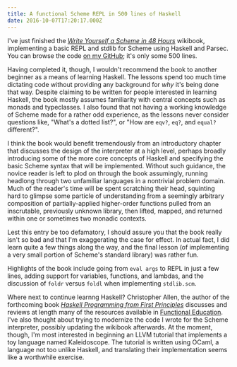 ```yaml
---
title: A functional Scheme REPL in 500 lines of Haskell
date: 2016-10-07T17:20:17.000Z
---
```


I've just finished the [*Write Yourself a Scheme in 48 Hours*][wikibook]
wikibook, implementing a basic REPL and stdlib for Scheme using Haskell and
Parsec. You can browse the code [on my GitHub][hume]; it's only some 500 lines.

Having completed it, though, I wouldn't recommend the book to another beginner
as a means of learning Haskell. The lessons spend too much time dictating code
without providing any background for *why* it's being done that way. Despite
claiming to be written for people interested in learning Haskell, the book
mostly assumes familiarity with central concepts such as monads and typeclasses.
I also found that not having a working knowledge of Scheme made for a rather odd
experience, as the lessons never consider questions like, "What's a dotted
list?", or "How are `eqv?`, `eq?`, and `equal?` different?".

I think the book would benefit tremendously from an introductory chapter that
discusses the design of the interpreter at a high level, perhaps broadly
introducing some of the more core concepts of Haskell and specifying the basic
Scheme syntax that will be implemented. Without such guidance, the novice reader
is left to plod on through the book assumingly, running headlong through two
unfamiliar languages in a nontrivial problem domain. Much of the reader's time
will be spent scratching their head, squinting hard to glimpse some particle of
understanding from a seemingly arbitrary composition of partially-applied
higher-order functions pulled from an inscrutable, previously unknown library,
then lifted, mapped, and returned within one or sometimes two monadic contexts.

Lest this entry be too defamatory, I should assure you that the book really
isn't so bad and that I'm exaggerating the case for effect. In actual fact, I
did learn quite a few things along the way, and the final lesson (of
implementing a very small portion of Scheme's standard library) was rather fun.

Highlights of the book include going from `eval args` to REPL in just a few
lines, adding support for variables, functions, and lambdas, and the discussion
of `foldr` versus `foldl` when implementing `stdlib.scm`.

Where next to continue learnng Haskell? Christopher Allen, the author of the
forthcoming book [*Haskell Programming from First Principles*][haskellbook]
discusses and reviews at length many of the resources available in [Functional
Education][funcedu]. I've also thought about trying to modernize the code I
wrote for the Scheme interpreter, possibly updating the wikibook afterwards. At
the moment, though, I'm most interested in beginning an LLVM tutorial that
implements a toy language named Kaleidoscope. The tutorial is written using
OCaml, a language not too unlike Haskell, and translating their implementation
seems like a worthwhile exercise.


[wikibook]: https://en.wikibooks.org/wiki/Write_Yourself_a_Scheme_in_48_Hours
[hume]: https://github.com/caipre/hume
[haskellbook]: http://haskellbook.com/
[funcedu]: http://bitemyapp.com/posts/2014-12-31-functional-education.html

